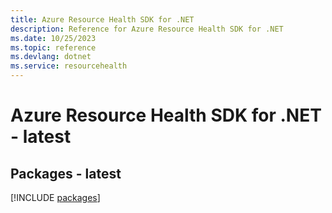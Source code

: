 ```yaml
---
title: Azure Resource Health SDK for .NET
description: Reference for Azure Resource Health SDK for .NET
ms.date: 10/25/2023
ms.topic: reference
ms.devlang: dotnet
ms.service: resourcehealth
---
```

# Azure Resource Health SDK for .NET - latest
## Packages - latest
[!INCLUDE [packages](resource-health-index.md)]